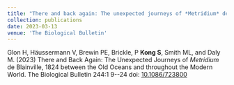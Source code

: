 ```yaml
---
title: "There and back again: The unexpected journeys of *Metridium* de Blainville, 1824 between the old oceans and throughout the modern world"
collection: publications
date: 2023-03-13
venue: 'The Biological Bulletin'
---
```

Glon H, Häussermann V, Brewin PE, Brickle, P **Kong S**, Smith ML, and Daly M. (2023) There and Back Again: The Unexpected Journeys of *Metridium* de Blainville, 1824 between the Old Oceans and throughout the Modern World. The Biological Bulletin 244:1 9--24 doi: [10.1086/723800](https://doi.org/10.1086/723800)